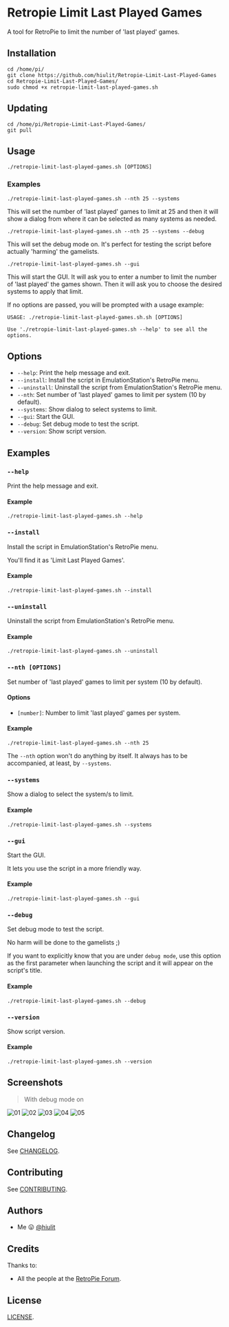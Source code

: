 # Retropie Limit Last Played Games

A tool for RetroPie to limit the number of 'last played' games.

## Installation

```
cd /home/pi/
git clone https://github.com/hiulit/Retropie-Limit-Last-Played-Games
cd Retropie-Limit-Last-Played-Games/
sudo chmod +x retropie-limit-last-played-games.sh
```

## Updating

```
cd /home/pi/Retropie-Limit-Last-Played-Games/
git pull
```

## Usage

```
./retropie-limit-last-played-games.sh [OPTIONS]
```

### Examples

`./retropie-limit-last-played-games.sh --nth 25 --systems`

This will set the number of 'last played' games to limit at 25 and then it will show a dialog from where it can be selected as many systems as needed.

`./retropie-limit-last-played-games.sh --nth 25 --systems --debug`

This will set the debug mode on. It's perfect for testing the script before actually 'harming' the gamelists.

`./retropie-limit-last-played-games.sh --gui`

This will start the GUI. It will ask you to enter a number to limit the number of 'last played' the games shown. Then it will ask you to choose the desired systems to apply that limit.

If no options are passed, you will be prompted with a usage example:

```
USAGE: ./retropie-limit-last-played-games.sh.sh [OPTIONS]

Use './retropie-limit-last-played-games.sh --help' to see all the options.
```

## Options

* `--help`: Print the help message and exit.
* `--install`: Install the script in EmulationStation's RetroPie menu.
* `--uninstall`: Uninstall the script from EmulationStation's RetroPie menu.
* `--nth`: Set number of 'last played' games to limit per system (10 by default).
* `--systems`: Show dialog to select systems to limit.
* `--gui`: Start the GUI.
* `--debug`: Set debug mode to test the script.
* `--version`: Show script version.

## Examples

### `--help`

Print the help message and exit.

#### Example

`./retropie-limit-last-played-games.sh --help`

### `--install`

Install the script in EmulationStation's RetroPie menu.

You'll find it as 'Limit Last Played Games'.

#### Example

`./retropie-limit-last-played-games.sh --install`

### `--uninstall`

Uninstall the script from EmulationStation's RetroPie menu.

#### Example

`./retropie-limit-last-played-games.sh --uninstall`

### `--nth [OPTIONS]`

Set number of 'last played' games to limit per system (10 by default).

#### Options

* `[number]`: Number to limit 'last played' games per system.

#### Example

`./retropie-limit-last-played-games.sh --nth 25`

The `--nth` option won't do anything by itself. It always has to be accompanied, at least, by `--systems`.

### `--systems`

Show a dialog to select the system/s to limit.

#### Example

`./retropie-limit-last-played-games.sh --systems`

### `--gui`

Start the GUI.

It lets you use the script in a more friendly way.

#### Example

`./retropie-limit-last-played-games.sh --gui`

### `--debug`

Set debug mode to test the script.

No harm will be done to the gamelists ;)

If you want to explicitly know that you are under `debug mode`, use this option as the first parameter when launching the script and it will appear on the script's title.

#### Example

`./retropie-limit-last-played-games.sh --debug`

### `--version`

Show script version.

#### Example

`./retropie-limit-last-played-games.sh --version`

## Screenshots

> With debug mode on

![01](examples/01.png)
![02](examples/02.png)
![03](examples/03.png)
![04](examples/04.png)
![05](examples/05.png)

## Changelog

See [CHANGELOG](/CHANGELOG.md).

## Contributing

See [CONTRIBUTING](/CONTRIBUTING.md).

## Authors

* Me 😛 [@hiulit](https://github.com/hiulit)

## Credits

Thanks to:

* All the people at the [RetroPie Forum](https://retropie.org.uk/forum/).

## License

[LICENSE](/LICENSE).
